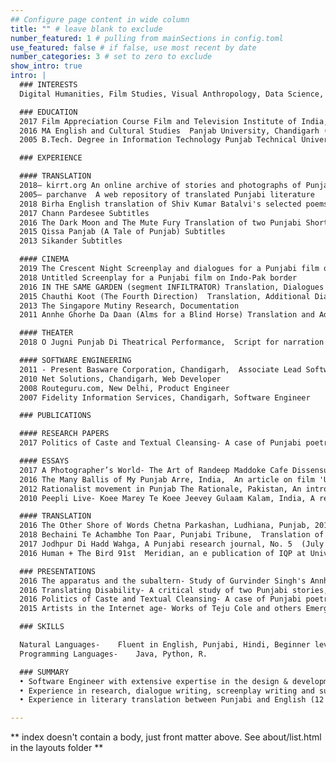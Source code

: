 ```yaml
---
## Configure page content in wide column
title: "" # leave blank to exclude
number_featured: 1 # pulling from mainSections in config.toml
use_featured: false # if false, use most recent by date
number_categories: 3 # set to zero to exclude
show_intro: true
intro: |
  ### INTERESTS  
  Digital Humanities, Film Studies, Visual Anthropology, Data Science, Socio Linguistics, Translation Studies, Punjabi, Urdu, Indic Languages studies.

  ### EDUCATION  
  2017 Film Appreciation Course Film and Television Institute of India, Pune  
  2016 MA English and Cultural Studies  Panjab University, Chandigarh (Correspondence)  
  2005 B.Tech. Degree in Information Technology Punjab Technical University, Jalandhar  

  ### EXPERIENCE  

  #### TRANSLATION  
  2018– kirrt.org An online archive of stories and photographs of Punjabi labour  
  2005– parchanve  A web repository of translated Punjabi literature  
  2018 Birha English translation of Shiv Kumar Batalvi's selected poems  
  2017 Chann Pardesee Subtitles  
  2016 The Dark Moon and The Mute Fury Translation of two Punjabi Short stories  
  2015 Qissa Panjab (A Tale of Punjab) Subtitles  
  2013 Sikander Subtitles  

  #### CINEMA  
  2019 The Crescent Night Screenplay and dialogues for a Punjabi film on rehabilitation of a prisoner  
  2018 Untitled Screenplay for a Punjabi film on Indo-Pak border  
  2016 IN THE SAME GARDEN (segment INFILTRATOR) Translation, Dialogues  
  2015 Chauthi Koot (The Fourth Direction)  Translation, Additional Dialogues, Research, Diction support  
  2013 The Singapore Mutiny Research, Documentation  
  2011 Annhe Ghorhe Da Daan (Alms for a Blind Horse) Translation and Additional Dialogues  

  #### THEATER  
  2018 O Jugni Punjab Di Theatrical Performance,  Script for narration on Punjabi cultural history  

  #### SOFTWARE ENGINEERING  
  2011 - Present Basware Corporation, Chandigarh,  Associate Lead Software Engineer  
  2010 Net Solutions, Chandigarh, Web Developer  
  2008 Routeguru.com, New Delhi, Product Engineer  
  2007 Fidelity Information Services, Chandigarh, Software Engineer  

  ### PUBLICATIONS  

  #### RESEARCH PAPERS  
  2017 Politics of Caste and Textual Cleansing- A case of Punjabi poetry The IACLALS Journal Vol. 3

  #### ESSAYS  
  2017 A Photographer’s World- The Art of Randeep Maddoke Cafe Dissensus, Online,  An introductory article on the work of photographer Randeep Maddoke  
  2016 The Many Ballis of My Punjab Arre, India,  An article on film 'Udta Punjab' and drug abuse in Punjab  
  2012 Rationalist movement in Punjab The Rationale, Pakistan, An introductory article on rationalist movement in Indian Punjab  
  2010 Peepli Live- Koee Marey Te Koee Jeevey Gulaam Kalam, India, A review of film Peepli live  

  #### TRANSLATION  
  2016 The Other Shore of Words Chetna Parkashan, Ludhiana, Punjab, 2016, Translation of Jaswant Zafar’s poetry   
  2018 Bechaini Te Achambhe Ton Paar, Punjabi Tribune,  Translation of Gurvinder Singh’s essay on his cinema    
  2017 Jodhpur Di Hadd Wahga, A Punjabi research journal, No. 5  (July – September 2017), Translation of Ali Akbar Natiq’s short story  
  2016 Human + The Bird 91st  Meridian, an e publication of IQP at University of Iowa, Volume 9 Number 1, Translation of Jaswant Singh Zafar’s poems  

  ### PRESENTATIONS  
  2016 The apparatus and the subaltern- Study of Gurvinder Singh's Annhe Ghorhe Da Daan 45th South Asia Conference at Madison, Wisconsin, USA   
  2016 Translating Disability- A critical study of two Punjabi stories, Translating Disability across Cultures- The Translation and Representation of Disability in the Modern Indian Short Story JNU, New Delhi, India   
  2016 Politics of Caste and Textual Cleansing- A case of Punjabi poetry IACLALS- Indian Association for Commonwealth Literature Language Studies Annual Conf. Kakatiya University, Warangal, Telangana, India  
  2015 Artists in the Internet age- Works of Teju Cole and others Emerging Contexts of Technology and Culture Conference, Punjabi University, Patiala, Punjab, India  

  ### SKILLS  

  Natural Languages-	Fluent in English, Punjabi, Hindi, Beginner level Urdu.  
  Programming Languages-	Java, Python, R.  

  ### SUMMARY  
  •	Software Engineer with extensive expertise in the design & development of enterprise applications. (14 Years)  
  •	Experience in research, dialogue writing, screenplay writing and subtitle making for Punjabi films (10 years)  
  •	Experience in literary translation between Punjabi and English (12 years)  

---
```


** index doesn't contain a body, just front matter above.
See about/list.html in the layouts folder **
